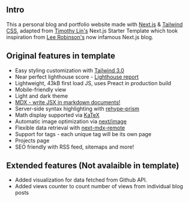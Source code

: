 ## Intro

This a personal blog and portfolio website made with [Next.js](https://nextjs.org/) & [Tailwind CSS](https://tailwindcss.com/), adapted from [Timothy Lin's](https://www.timlrx.com) Next.js Starter Template which took inspiration from [Lee Robinson's](https://www.leerob.io) now infamous Next.js blog.

## Original features in template

- Easy styling customization with [Tailwind 3.0](https://blog.tailwindcss.com/tailwindcss-v2)
- Near perfect lighthouse score - [Lighthouse report](https://www.webpagetest.org/result/210111_DiC1_08f3670c3430bf4a9b76fc3b927716c5/)
- Lightweight, 43kB first load JS, uses Preact in production build
- Mobile-friendly view
- Light and dark theme
- [MDX - write JSX in markdown documents!](https://mdxjs.com/)
- Server-side syntax highlighting with [rehype-prism](https://github.com/mapbox/rehype-prism)
- Math display supported via [KaTeX](https://katex.org/)
- Automatic image optimization via [next/image](https://nextjs.org/docs/basic-features/image-optimization)
- Flexible data retrieval with [next-mdx-remote](https://github.com/hashicorp/next-mdx-remote)
- Support for tags - each unique tag will be its own page
- Projects page
- SEO friendly with RSS feed, sitemaps and more!

## Extended features (Not avalaible in template)

- Added visualization for data fetched from Github API.
- Added views counter to count number of views from individual blog posts
